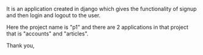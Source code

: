 It is an application created in django which gives the functionality of signup and then login and logout to the user.

Here the project name is "p1" and there are 2 applications in that project that is "accounts" and "articles".

Thank you,
